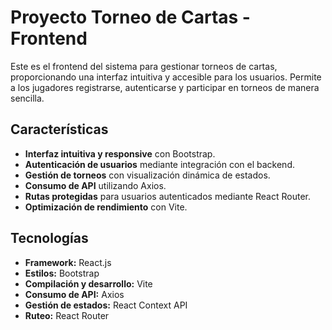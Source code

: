# Proyecto Torneo de Cartas - Frontend

Este es el frontend del sistema para gestionar torneos de cartas, proporcionando una interfaz intuitiva y accesible para los usuarios. Permite a los jugadores registrarse, autenticarse y participar en torneos de manera sencilla.

## Características

- **Interfaz intuitiva y responsive** con Bootstrap.
- **Autenticación de usuarios** mediante integración con el backend.
- **Gestión de torneos** con visualización dinámica de estados.
- **Consumo de API** utilizando Axios.
- **Rutas protegidas** para usuarios autenticados mediante React Router.
- **Optimización de rendimiento** con Vite.

## Tecnologías

- **Framework:** React.js
- **Estilos:** Bootstrap
- **Compilación y desarrollo:** Vite
- **Consumo de API:** Axios
- **Gestión de estados:** React Context API
- **Ruteo:** React Router
